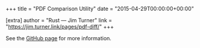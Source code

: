 +++
title = "PDF Comparison Utility"
date = "2015-04-29T00:00:00+00:00"

[extra]
author = "Rust — Jim Turner"
link = "https://jim.turner.link/pages/pdf-diff/"
+++
<p>See the <a href="https://github.com/jturner314/pdf-diff">GitHub page</a> for more
information.</p>